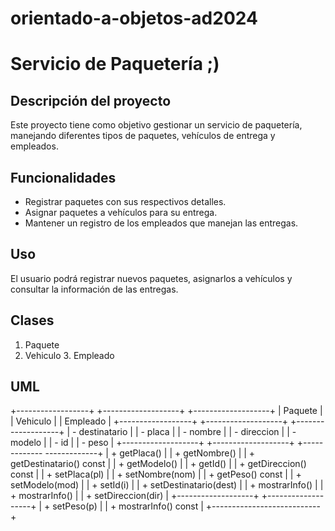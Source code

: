 # orientado-a-objetos-ad2024

# Servicio de Paquetería ;)

## Descripción del proyecto
Este proyecto tiene como objetivo gestionar un servicio de paquetería, manejando diferentes tipos de paquetes, vehículos de entrega y empleados.

## Funcionalidades
- Registrar paquetes con sus respectivos detalles.
- Asignar paquetes a vehículos para su entrega.
- Mantener un registro de los empleados que manejan las entregas.

## Uso
El usuario podrá registrar nuevos paquetes, asignarlos a vehículos y consultar la información de las entregas.

## Clases
1. Paquete
2. Vehiculo
3. Empleado

## UML 
+------------------+               +-------------------+              +-------------------+
|     Paquete      |               |     Vehiculo      |              |     Empleado      |
+------------------+               +-------------------+              +-------------------+
| - destinatario   |               | - placa           |              | - nombre          |
| - direccion      |               | - modelo          |              | - id              |
| - peso           |               +-------------------+              +-------------------+
+------------- -------------+      | + getPlaca()      |              | + getNombre()     |
| + getDestinatario() const |      | + getModelo()     |              | + getId()         |
| + getDireccion() const    |      | + setPlaca(pl)    |              | + setNombre(nom)  |
| + getPeso() const         |      | + setModelo(mod)  |              | + setId(i)        |
| + setDestinatario(dest)   |      | + mostrarInfo()   |              | + mostrarInfo()   |
| + setDireccion(dir)       |      +-------------------+              +-------------------+
| + setPeso(p)              |
| + mostrarInfo() const     |
+---------------------------+
